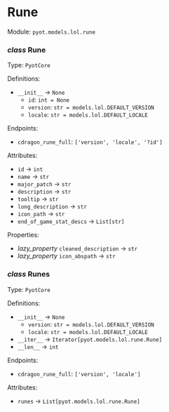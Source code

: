 # Rune 

Module: `pyot.models.lol.rune` 

### _class_ Rune

Type: `PyotCore` 

Definitions: 
* `__init__` -> `None` 
  * `id`: `int = None` 
  * `version`: `str = models.lol.DEFAULT_VERSION` 
  * `locale`: `str = models.lol.DEFAULT_LOCALE` 

Endpoints: 
* `cdragon_rune_full`: `['version', 'locale', '?id']` 

Attributes: 
* `id` -> `int` 
* `name` -> `str` 
* `major_patch` -> `str` 
* `description` -> `str` 
* `tooltip` -> `str` 
* `long_description` -> `str` 
* `icon_path` -> `str` 
* `end_of_game_stat_descs` -> `List[str]` 

Properties: 
* _lazy_property_ `cleaned_description` -> `str` 
* _lazy_property_ `icon_abspath` -> `str` 


### _class_ Runes

Type: `PyotCore` 

Definitions: 
* `__init__` -> `None` 
  * `version`: `str = models.lol.DEFAULT_VERSION` 
  * `locale`: `str = models.lol.DEFAULT_LOCALE` 
* `__iter__` -> `Iterator[pyot.models.lol.rune.Rune]` 
* `__len__` -> `int` 

Endpoints: 
* `cdragon_rune_full`: `['version', 'locale']` 

Attributes: 
* `runes` -> `List[pyot.models.lol.rune.Rune]` 


